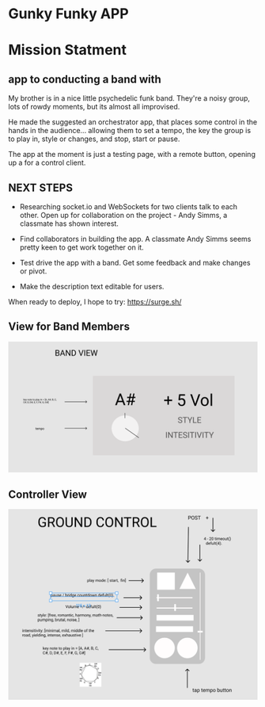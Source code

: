# Gunky Funky APP

# Mission Statment
## app to conducting a band with

My brother is in a nice little psychedelic funk band. They're a noisy group, lots of rowdy moments, but its almost all improvised.

He made the suggested an orchestrator app, that places some control in the hands in the audience... allowing them to set a tempo, the key the group is to play in, style or changes, and stop, start or pause. 

The app at the moment is just a testing page, with a remote button, opening up a for a control client.

## NEXT STEPS

* Researching socket.io and WebSockets for two clients talk to each other.
Open up for collaboration on the project - Andy Simms, a classmate has shown interest.

* Find collaborators in building the app. A classmate Andy Simms seems pretty keen to get work together on it.

* Test drive the app with a band. Get some feedback and make changes or pivot.

* Make the description text editable for users. 

When ready to deploy, I hope to try: https://surge.sh/

## View for Band Members
![](image/shuttle_panel.png)


## Controller View
![](image/ground_control.png)




